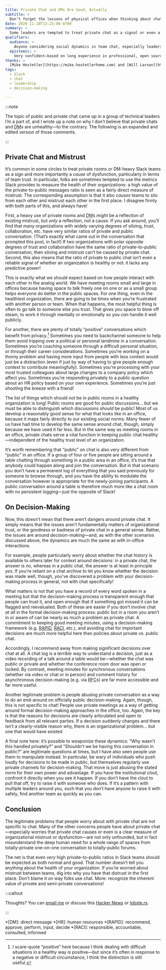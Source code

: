 ```yaml
---
title: Private Chat and DMs Are Good, Actually
subtitle: >
  Don’t forget the lessons of physical offices when thinking about chat.
date: 2020-11-28T13:25:00-0700
summary: >
  Some leaders are tempted to treat private chat as a signal or even a cause of team dysfunction—but there is no such correlation, and indeed people need private chats for healthy social dynamics.
qualifiers:
  audience: >
    Anyone considering social dynamics in team chat, especially leaders with authority to shape team or company norms—particularly when (as in 2020) forced to switch to chat-heavy communication without deep prior experience.
  epistemic: >
    Very confident—based on long experience in professional, open source, personal, and interest-driven community chats. (Yes, I include moderating a massive Star Wars forum in the mid-2000s on that list!)
thanks: >
  [Mike Hostetler](https://mike.hostetlerhome.com) and [Will Larson](https://lethain.com) provided feedback on drafts of this material, and it is substantially better for their input!
tags:
  - Slack
  - chat
  - leadership
  - decision-making

---
```


:::note

The topic of public and private chat came up in a group of technical leaders I’m a part of, and I wrote up a note on why I don’t believe that private chats and <abbr title="direct messages">DM</abbr>s are unhealthy—to the contrary. The following is an expanded and edited version of those comments.

:::

## Private Chat and Mistrust

It’s common in some circles to treat private rooms or DM-heavy Slack teams as a sign and more importantly a *cause* of dysfunction, particularly in terms of team trust. In particular, folks are sometimes tempted to use the metrics Slack provides to measure the health of their organizations: a high value of the private-to-public messages ratio is seen as a fairly direct measure of mistrust. The corresponding assumption is that it also *causes* teams to silo from each other and mistrust each other in the first place. I disagree firmly with both parts of this, and always have!

First, a heavy use of private rooms and <abbr title="direct messages">DM</abbr>s *might* be a reflection of existing mistrust, but *only* a reflection, not a cause. If you ask around, you’ll find that many organizations with widely varying degrees of siloing, trust, collaboration, etc. have very similar ratios of private and public conversation. (That’s exactly what came out in the conversation that prompted this post, in fact!) If two organizations with polar opposite degrees of trust and collaboration have the same ratio of private-to-public conversation, then siloing and mistrust can’t be caused by private chat. Second, this also means that the ratio of private to public chat isn’t even a reliable signal of whether an organization is healthy or not: it lacks any predictive power!

This is exactly what we should expect based on how people interact with each other in the analog world. We have meeting rooms small and large in offices because having space to talk freely one on one or as a small group helps everyone do better in the public spaces. For one thing, even in the healthiest organization, there are going to be times when you’re frustrated with another person or team. When that happens, the most helpful thing is often to go talk to someone else you trust. That gives you space to blow off steam, to work it through mentally or emotionally so you *can* handle it well publicly.

For another, there are plenty of totally “positive” conversations which benefit from privacy.[^1] Sometimes you need to backchannel someone to help them avoid tripping over a political or personal landmine in a conversation. Sometimes you’re coaching someone through a difficult personal situation, or through their career considerations. Sometimes you’re working on a thorny problem and having more input from people with less context would just be a distraction (even if just by way of having to give people enough context to contribute meaningfully). Sometimes you’re processing with your most trusted colleagues about large changes to a company policy which affect you. Sometimes you’re responding privately to a public question about an HR policy based on your own experience. Sometimes you’re just shooting the breeze with a friend!

The list of things which should *not* be in public rooms in a healthy organization is long! Public rooms are good for public discussions… but we must be able to distinguish which discussions *should* be public! Most of us develop a reasonably good sense for what that looks like in an office, because it maps fairly directly to our existing social norms. Many fewer of us have had time to develop the same sense around chat, though, simply because we have used it far less. But in the same way as meeting rooms in an office, private chats serve a vital function in keeping public chat healthy—independent of the healthy trust level of an organization.

It’s worth remembering that “public” on chat is also very different from “public” in an office. If a group of four or five people are sitting around a table chatting through something in a public area in an office, it’s true that anybody could happen along and join the conversation. But in that scenario you don’t have a permanent log of everything that you said previously for someone to browse through, and you have the ability to modulate the conversation however is appropriate for the newly-joining participants. A public conversation around a table is therefore much more like a chat room with no persistent logging—just the opposite of Slack!

## On Decision-Making

Now, this doesn’t mean that there aren’t dangers around private chat. It simply means that the issues aren’t fundamentally matters of organizational trust, or the goodness or badness of private chat in a general sense. Rather, the issues are around *decision-making*—and, as with the other scenarios discussed above, the dynamics are much the same as with in-office interactions.

For example, people particularly worry about whether the chat history is available to others later for context around decisions: in a private chat, the answer is *no*, whereas in a public chat, the answer is at least in principle *yes*. If you’re reliant on a chat archive to let you know whether the decision was made well, though, you’ve discovered a problem with your decision-making process in general, not with chat specifically!

What matters is not that you have a record of every word spoken in a meeting but that the decision-making process is transparent enough that people can trust it, and open enough that if something got missed it can be flagged and reevaluated. Both of these are easier if you don’t involve chat *at all* in the formal decision-making process: public but in a room you aren’t in or aware of can be nearly as much a problem as private chat. A commitment to keeping good meeting minutes, using a decision-making framework (e.g. [RAPID](https://www.bridgespan.org/bridgespan/Images/articles/rapid/RAPIDDecisionMaking.pdf), [RACI](https://racichart.org/the-raci-model/), etc.), and avoiding chat for important decisions are much more helpful here than policies about private vs. public chat.

Accordingly, I recommend away from making significant decisions over chat at all. A chat log is a *terrible* way to understand a decision, just as a video recording of a talk around a table would be—whether the chat was public or private and whether the conference room door was open or locked. By contrast, meeting minutes for synchronous conversations (whether via video or chat or in person) and comment history for asynchronous decision-making (e.g. via <abbr title="request for comments">RFC</abbr>s) are far more accessible and far more useful.

Another legitimate problem is people abusing private conversation as a way to do an end-around on officially public decision-making. Again, though, this is not specific to chat! People use private meetings as a way of getting around formal decision-making approaches in the office, too.  Again, the key is that the reasons for decisions are clearly articulated and open to feedback from all relevant parties. If a decision suddenly changes and there isn’t a clearly-visible reason why, there is an organizational problem… but one that would have existed 

A final note here: it’s possible to weaponize these dynamics: “Why wasn’t this handled privately?” and “Shouldn’t we be having this conversation in public?” are legitimate questions at times, but I have also seen people use them to manipulate instead. In particular, be wary of individuals who push loudly for decisions to be made in public, but themselves regularly use private channels for decision-making. That move is just abusing the stated norm for their own power and advantage. If you have the institutional clout, confront it directly when you see it happen. If you don’t have the clout to pull that off, try to raise it with someone who does. If it’s a pattern with multiple leaders around you, such that you don’t have anyone to raise it with safely, find another team as quickly as you can.

## Conclusion

The legitimate problems that people worry about with private chat are not specific to chat. Many of the other concerns people have about private chat—especially worries that private chat causes or even is a clear measure of organizational mistrust or dysfunction—are  not only unfounded, but in fact misunderstand the deep human need for a whole range of spaces from totally-private one-on-one conversation to totally-public forums.

The net is that even *very* high private-to-public ratios in Slack teams should be expected as both normal and good. That number doesn’t tell you anything about the health of your organization. If you’re worried about mistrust between teams, dig into why you have that distrust in the first place. Don’t blame it on way folks use chat. More: recognize the inherent value of private and semi-private conversations!

:::callout

Thoughts? You can <a href='mailto:hello@chriskrycho.com?subject={{title}}'>email me</a> or discuss this [Hacker News](TODO) or [lobste.rs](TODO).

:::


*[DM]: direct message
*[HR]: human resources
*[RAPID]: recommend, approve, perform, input, decide
*[RACI]: responsible, accountable, consulted, informed

[^1]: I scare-quote “positive” here because I think dealing with difficult situations in a healthy way *is* positive—but since it’s often in response to a negative or difficult circumstance, I think the distinction is still useful.